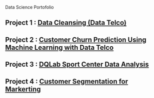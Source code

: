 Data Science Portofolio

## Project 1 : [Data Cleansing (Data Telco)](https://github.com/WandaDP/DataCleansing)

## Project 2 : [Customer Churn Prediction Using Machine Learning with Data Telco](https://github.com/WandaDP/CustomerChurnPrediction)

## Project 3 : [DQLab Sport Center Data Analysis](https://github.com/WandaDP/DQLabSportCenterDataAnalysis)

## Project 4 : [Customer Segmentation for Markerting](https://github.com/WandaDP/CustomerSegmentation)

